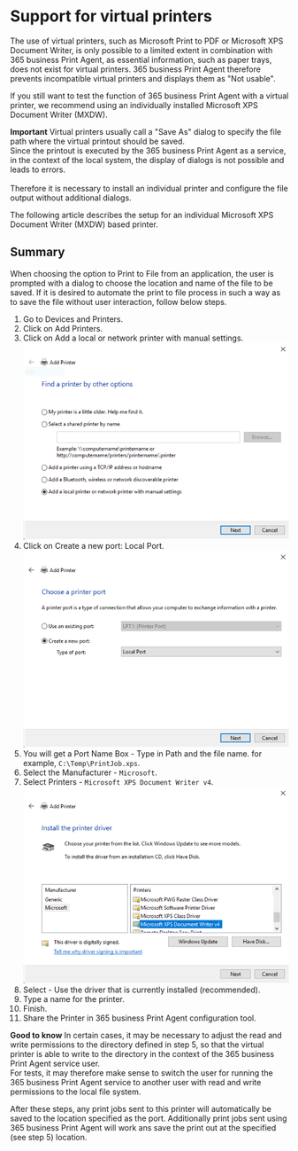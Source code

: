 # Support for virtual printers

The use of virtual printers, such as Microsoft Print to PDF or Microsoft XPS Document Writer, is only possible to a limited extent in combination with 365 business Print Agent, as essential information, such as paper trays, does not exist for virtual printers.
365 business Print Agent therefore prevents incompatible virtual printers and displays them as "Not usable".

If you still want to test the function of 365 business Print Agent with a virtual printer, we recommend using an individually installed Microsoft XPS Document Writer (MXDW).

<div class="alert alert-notice">
    <i class="fa-light fa-hand-point-up fa-lg"></i> <strong>Important</strong> Virtual printers usually call a "Save As" dialog to specify the file path where the virtual printout should be saved.<br>Since the printout is executed by the 365 business Print Agent as a service, in the context of the local system, the display of dialogs is not possible and leads to errors.<br><br>Therefore it is necessary to install an individual printer and configure the file output without additional dialogs.
</div>

The following article describes the setup for an individual Microsoft XPS Document Writer (MXDW) based printer.

## Summary

When choosing the option to Print to File from an application, the user is prompted with a dialog to choose the location and name of the file to be saved. If it is desired to automate the print to file process in such a way as to save the file without user interaction, follow below steps.

1. Go to Devices and Printers.
2. Click on Add Printers.
3. Click on Add a local or network printer with manual settings.<br>![Find a printer by other options dialog](/assets/images/365-business-print-agent/1062d8a1ab2ec8922f457cc23dd6c50d8f6b1bc0f58344d43481ea4b962d11eb.png)
4. Click on Create a new port: Local Port.<br>![Create a new port: Local Port](/assets/images/365-business-print-agent/7ab8a8f098dcb9c886ac9540a3b8e967fe476b3aa49d4d3628d833995079056e.png)
5. You will get a Port Name Box - Type in Path and the file name. for example, `C:\Temp\PrintJob.xps`.
6. Select the Manufacturer - `Microsoft`.
7. Select Printers - `Microsoft XPS Document Writer v4`.<br>![Install the printer driver dialog](/assets/images/365-business-print-agent/9c5fc601bb9842bccf3df601502307b88455e37363aad807034ad5df2a3c9780.png)
8. Select - Use the driver that is currently installed (recommended).
9. Type a name for the printer.
10. Finish.
11. Share the Printer in 365 business Print Agent configuration tool.

<div class="alert alert-notice">
    <i class="fa-light fa-hand-point-up fa-lg"></i> <strong>Good to know</strong> In certain cases, it may be necessary to adjust the read and write permissions to the directory defined in step 5, so that the virtual printer is able to write to the directory in the context of the 365 business Print Agent service user.<br>For tests, it may therefore make sense to switch the user for running the 365 business Print Agent service to another user with read and write permissions to the local file system.
</div>

After these steps, any print jobs sent to this printer will automatically be saved to the location specified as the port. Additionally print jobs sent using 365 business Print Agent will work ans save the print out at the specified (see step 5) location.
